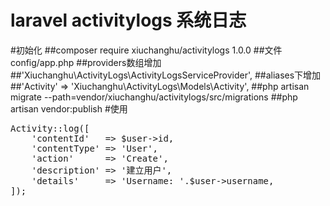 # laravel activitylogs 系统日志
#初始化
##composer require xiuchanghu/activitylogs 1.0.0
##文件config/app.php
##providers数组增加
##'Xiuchanghu\ActivityLogs\ActivityLogsServiceProvider',
##aliases下增加
##'Activity' => 'Xiuchanghu\ActivityLogs\Models\Activity',
##php artisan migrate --path=vendor/xiuchanghu/activitylogs/src/migrations
##php artisan vendor:publish
#使用
<pre>Activity::log([
    'contentId'   => $user->id,
    'contentType' => 'User',
    'action'      => 'Create',
    'description' => '建立用户',
    'details'     => 'Username: '.$user->username,
]);
</pre>
